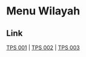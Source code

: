 # Menu Wilayah

## Link

[TPS 001](https://github.com/gigit-pemilu/pemilu-2024-81-maluku/tree/main/pileg-dpr/hitung-suara/sub/81-maluku/sub/02-maluku-tenggara/sub/03-kei-besar/sub/2036-watsin/sub/001-tps)
 | 
[TPS 002](https://github.com/gigit-pemilu/pemilu-2024-81-maluku/tree/main/pileg-dpr/hitung-suara/sub/81-maluku/sub/02-maluku-tenggara/sub/03-kei-besar/sub/2036-watsin/sub/002-tps)
 | 
[TPS 003](https://github.com/gigit-pemilu/pemilu-2024-81-maluku/tree/main/pileg-dpr/hitung-suara/sub/81-maluku/sub/02-maluku-tenggara/sub/03-kei-besar/sub/2036-watsin/sub/003-tps)

